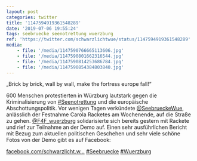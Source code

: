 ```yaml
---
layout: post
categories: twitter
title: '1147594919361548289'
date: '2019-07-06 19:55:24'
tags: seebruecke seenotrettung wuerzburg
ref: 'https://twitter.com/schwarzlichtwue/status/1147594919361548289'
media:
    - file: '/media/1147590766665113606.jpg'
    - file: '/media/1147590801662316544.jpg'
    - file: '/media/1147590814253686784.jpg'
    - file: '/media/1147590854384803840.jpg'
---
```

„Brick by brick, wall by wall, make the fortress europe fall!“

600 Menschen protestierten in Würzburg lautstark gegen die Kriminalisierung von [#Seenotrettung](/t/seenotrettung) und die europäische Abschottungspolitik. 
Vor wenigen Tagen verkündete [@SeebrueckeWue](https://twitter.com/SeebrueckeWue), anlässlich der Festnahme Carola Racketes am Wochenende, auf die Straße zu gehen. [@F4F_wuerzburg](https://twitter.com/F4F_wuerzburg) solidarisierte sich bereits gestern mit Rackete und rief zur Teilnahme an der Demo auf.
Einen sehr ausführlichen Bericht mit Bezug zum aktuellen politischen Geschehen und sehr viele schöne Fotos von der Demo gibt es auf Facebook:

[facebook.com/schwarzlicht.w…](https://www.facebook.com/schwarzlicht.wue/posts/603016730106371)
[#Seebruecke](/t/seebruecke) [#Wuerzburg](/t/wuerzburg) 